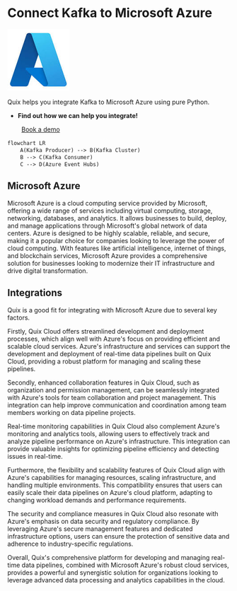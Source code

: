 # Connect Kafka to Microsoft Azure

![](./images/logo_1.jpg)

Quix helps you integrate Kafka to Microsoft Azure using pure Python.

<div class="grid cards blog-grid-card" markdown>

- __Find out how we can help you integrate!__

    <a class="md-button md-button--primary" href="https://share.hsforms.com/1iW0TmZzKQMChk0lxd_tGiw4yjw2?__hstc=175542013.2303933fbd746c0ac86d9ccbe9bc9100.1728383268831.1729603416735.1729620918855.31&__hssc=175542013.1.1729620918855&__hsfp=2132701734" target="_blank" style="margin:.5rem;">Book a demo</a>

</div>

```mermaid
flowchart LR
    A(Kafka Producer) --> B(Kafka Cluster)
    B --> C(Kafka Consumer)
    C --> D(Azure Event Hubs)
```

## Microsoft Azure

Microsoft Azure is a cloud computing service provided by Microsoft, offering a wide range of services including virtual computing, storage, networking, databases, and analytics. It allows businesses to build, deploy, and manage applications through Microsoft's global network of data centers. Azure is designed to be highly scalable, reliable, and secure, making it a popular choice for companies looking to leverage the power of cloud computing. With features like artificial intelligence, internet of things, and blockchain services, Microsoft Azure provides a comprehensive solution for businesses looking to modernize their IT infrastructure and drive digital transformation.

## Integrations

Quix is a good fit for integrating with Microsoft Azure due to several key factors. 

Firstly, Quix Cloud offers streamlined development and deployment processes, which align well with Azure's focus on providing efficient and scalable cloud services. Azure's infrastructure and services can support the development and deployment of real-time data pipelines built on Quix Cloud, providing a robust platform for managing and scaling these pipelines.

Secondly, enhanced collaboration features in Quix Cloud, such as organization and permission management, can be seamlessly integrated with Azure's tools for team collaboration and project management. This integration can help improve communication and coordination among team members working on data pipeline projects.

Real-time monitoring capabilities in Quix Cloud also complement Azure's monitoring and analytics tools, allowing users to effectively track and analyze pipeline performance on Azure's infrastructure. This integration can provide valuable insights for optimizing pipeline efficiency and detecting issues in real-time.

Furthermore, the flexibility and scalability features of Quix Cloud align with Azure's capabilities for managing resources, scaling infrastructure, and handling multiple environments. This compatibility ensures that users can easily scale their data pipelines on Azure's cloud platform, adapting to changing workload demands and performance requirements.

The security and compliance measures in Quix Cloud also resonate with Azure's emphasis on data security and regulatory compliance. By leveraging Azure's secure management features and dedicated infrastructure options, users can ensure the protection of sensitive data and adherence to industry-specific regulations.

Overall, Quix's comprehensive platform for developing and managing real-time data pipelines, combined with Microsoft Azure's robust cloud services, provides a powerful and synergistic solution for organizations looking to leverage advanced data processing and analytics capabilities in the cloud.

